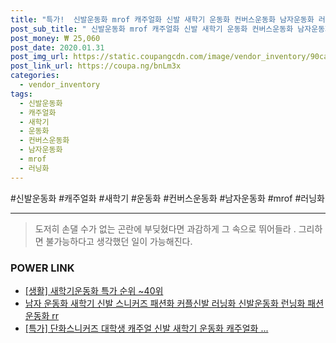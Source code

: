 ```yaml
--- 
title: "특가!  신발운동화 mrof 캐주얼화 신발 새학기 운동화 컨버스운동화 남자운동화 러닝화 흰..." 
post_sub_title: " 신발운동화 mrof 캐주얼화 신발 새학기 운동화 컨버스운동화 남자운동화 러닝화 흰색 로퍼스니커즈" 
post_money: ₩ 25,060 
post_date: 2020.01.31 
post_img_url: https://static.coupangcdn.com/image/vendor_inventory/90ca/7a2580147975ef09d51db4754c85cdaad761a103fccd059ac9d975b3b2fc.jpg 
post_link_url: https://coupa.ng/bnLm3x 
categories: 
  - vendor_inventory 
tags: 
  - 신발운동화 
  - 캐주얼화 
  - 새학기 
  - 운동화 
  - 컨버스운동화 
  - 남자운동화 
  - mrof 
  - 러닝화 
--- 
```

  #신발운동화 #캐주얼화 #새학기 #운동화 #컨버스운동화 #남자운동화 #mrof #러닝화 
<hr> 

> 도저히 손댈 수가 없는 곤란에 부딪혔다면 과감하게 그 속으로 뛰어들라 . 그리하면 불가능하다고 생각했던 일이 가능해진다. 


### POWER LINK

* <a href="https://blog.naver.com/sakai111/221791146723" target="_blank"> [생활] 새학기운동화 특가 순위 ~40위</a>
* <a href="https://blog.naver.com/fasyy4321/221791702061" target="_blank">남자 운동화 새학기 신발 스니커즈 패션화 커플신발 러닝화 신발운동화 런닝화 패션운동화 rr</a>
* <a href="https://blog.naver.com/an0733/221791707862" target="_blank">[특가] 단화스니커즈 대학생 캐주얼 신발 새학기 운동화 캐주얼화 ...</a>
